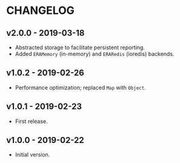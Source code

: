 # CHANGELOG

## v2.0.0 - 2019-03-18

- Abstracted storage to facilitate persistent reporting.
- Added `ERAMemory` (in-memory) and `ERARedis` (ioredis) backends.

## v1.0.2 - 2019-02-26

- Performance optimization; replaced `Map` with `Object`.

## v1.0.1 - 2019-02-23

- First release.

## v1.0.0 - 2019-02-22

- Initial version.
